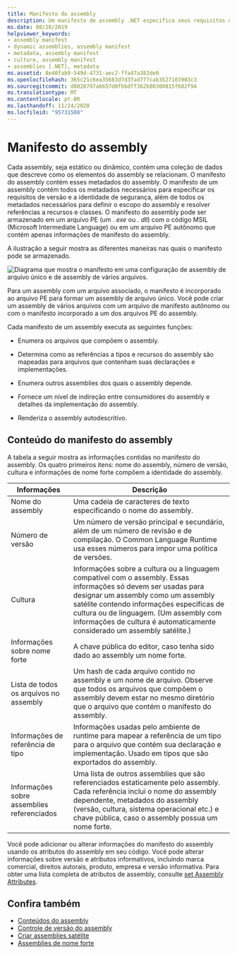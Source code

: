 ```yaml
---
title: Manifesto do assembly
description: Um manifesto de assembly .NET especifica seus requisitos de versão, identidade de segurança e escopo do assembly e informações para resolver referências.
ms.date: 08/20/2019
helpviewer_keywords:
- assembly manifest
- dynamic assemblies, assembly manifest
- metadata, assembly manifest
- culture, assembly manifest
- assemblies [.NET], metadata
ms.assetid: 8e40fab9-549d-4731-aec2-ffa47a382de0
ms.openlocfilehash: 365c21c6ea35683d7d3fad777cab3527103903c3
ms.sourcegitcommit: d8020797a6657d0fbbdff362b80300815f682f94
ms.translationtype: MT
ms.contentlocale: pt-BR
ms.lasthandoff: 11/24/2020
ms.locfileid: "95731508"
---
```

# <a name="assembly-manifest"></a>Manifesto do assembly

Cada assembly, seja estático ou dinâmico, contém uma coleção de dados que descreve como os elementos do assembly se relacionam. O manifesto do assembly contém esses metadados do assembly. O manifesto de um assembly contém todos os metadados necessários para especificar os requisitos de versão e a identidade de segurança, além de todos os metadados necessários para definir o escopo do assembly e resolver referências a recursos e classes. O manifesto do assembly pode ser armazenado em um arquivo PE (um *. exe* ou *. dll*) com o código MSIL (Microsoft Intermediate Language) ou em um arquivo PE autônomo que contém apenas informações de manifesto do assembly.  
  
 A ilustração a seguir mostra as diferentes maneiras nas quais o manifesto pode se armazenado.  
  
 ![Diagrama que mostra o manifesto em uma configuração de assembly de arquivo único e de assembly de vários arquivos.](./media/manifest/assembly-types-diagram.gif)  
  
 Para um assembly com um arquivo associado, o manifesto é incorporado ao arquivo PE para formar um assembly de arquivo único. Você pode criar um assembly de vários arquivos com um arquivo de manifesto autônomo ou com o manifesto incorporado a um dos arquivos PE do assembly.  
  
 Cada manifesto de um assembly executa as seguintes funções:  
  
- Enumera os arquivos que compõem o assembly.  
  
- Determina como as referências a tipos e recursos do assembly são mapeadas para arquivos que contenham suas declarações e implementações.  
  
- Enumera outros assemblies dos quais o assembly depende.  
  
- Fornece um nível de indireção entre consumidores do assembly e detalhes da implementação do assembly.  
  
- Renderiza o assembly autodescritivo.  
  
## <a name="assembly-manifest-contents"></a>Conteúdo do manifesto do assembly  

 A tabela a seguir mostra as informações contidas no manifesto do assembly. Os quatro primeiros itens: nome do assembly, número de versão, cultura e informações de nome forte compõem a identidade do assembly.  
  
|Informações|Descrição|  
|-----------------|-----------------|  
|Nome do assembly|Uma cadeia de caracteres de texto especificando o nome do assembly.|  
|Número de versão|Um número de versão principal e secundário, além de um número de revisão e de compilação. O Common Language Runtime usa esses números para impor uma política de versões.|  
|Cultura|Informações sobre a cultura ou a linguagem compatível com o assembly. Essas informações só devem ser usadas para designar um assembly como um assembly satélite contendo informações específicas de cultura ou de linguagem. (Um assembly com informações de cultura é automaticamente considerado um assembly satélite.)|  
|Informações sobre nome forte|A chave pública do editor, caso tenha sido dado ao assembly um nome forte.|  
|Lista de todos os arquivos no assembly|Um hash de cada arquivo contido no assembly e um nome de arquivo. Observe que todos os arquivos que compõem o assembly devem estar no mesmo diretório que o arquivo que contém o manifesto do assembly.|  
|Informações de referência de tipo|Informações usadas pelo ambiente de runtime para mapear a referência de um tipo para o arquivo que contém sua declaração e implementação. Usado em tipos que são exportados do assembly.|  
|Informações sobre assemblies referenciados|Uma lista de outros assemblies que são referenciados estaticamente pelo assembly. Cada referência inclui o nome do assembly dependente, metadados do assembly (versão, cultura, sistema operacional etc.) e chave pública, caso o assembly possua um nome forte.|  
  
 Você pode adicionar ou alterar informações do manifesto do assembly usando os atributos do assembly em seu código. Você pode alterar informações sobre versão e atributos informativos, incluindo marca comercial, direitos autorais, produto, empresa e versão informativa. Para obter uma lista completa de atributos de assembly, consulte [set Assembly Attributes](set-attributes.md).  
  
## <a name="see-also"></a>Confira também

- [Conteúdos do assembly](contents.md)
- [Controle de versão do assembly](versioning.md)
- [Criar assemblies satélite](../../framework/resources/creating-satellite-assemblies-for-desktop-apps.md)
- [Assemblies de nome forte](strong-named.md)
